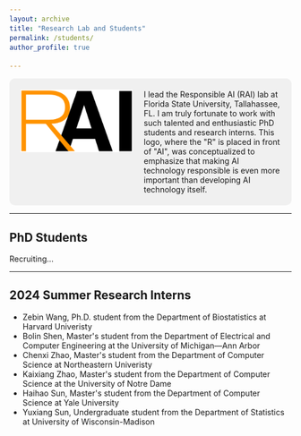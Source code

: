 ```yaml
---
layout: archive
title: "Research Lab and Students"
permalink: /students/
author_profile: true

---
```


<div style="display: flex; align-items: flex-start; background-color: #f0f0f0; padding: 20px; border-radius: 10px;">
  <img src="../files/rai_logo.png" alt="RAI Logo" style="margin-right: 20px; width: 200px;">
  <div style="flex: 1;">
    I lead the Responsible AI (RAI) lab at Florida State University, Tallahassee, FL. I am truly fortunate to work with such talented and enthusiastic PhD students and research interns. This logo, where the "R" is placed in front of "AI", was conceptualized to emphasize that making AI technology responsible is even more important than developing AI technology itself.
  </div>
</div>

-------------------
## PhD Students

Recruiting...

-------------------
## 2024 Summer Research Interns

- Zebin Wang, Ph.D. student from the Department of Biostatistics at Harvard Univeristy
- Bolin Shen, Master's student from the Department of Electrical and Computer Engineering at the University of Michigan—Ann Arbor 
- Chenxi Zhao, Master's student from the Department of Computer Science at Northeastern Univeristy
- Kaixiang Zhao, Master's student from the Department of Computer Science at the University of Notre Dame
- Haihao Sun, Master's student from the Department of Computer Science at Yale University
- Yuxiang Sun, Undergraduate student from the Department of Statistics at University of Wisconsin-Madison
